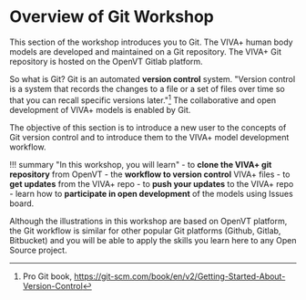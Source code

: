 # **Overview of Git Workshop**

This section of the workshop introduces you to Git. The VIVA+ human body models are developed and maintained on a Git repository. The VIVA+ Git repository is hosted on the OpenVT Gitlab platform. 

So what is Git? Git is an automated **version control** system. "Version control is a system that records the changes to a file or a set of files over time so that you can recall specific versions later."[^1] The collaborative and open development of VIVA+ models is enabled by Git.

The objective of this section is to introduce a new user to the concepts of Git version control and to introduce them to the VIVA+ model development workflow.

!!! summary "In this workshop, you will learn" 
    - to **clone the VIVA+ git repository** from OpenVT
    - the **workflow to version control** VIVA+ files
    - to **get updates** from the VIVA+ repo
    - to **push your updates** to the VIVA+ repo
    - learn how to **participate in open development** of the models using Issues board.

Although the illustrations in this workshop are based on OpenVT platform, the Git workflow is similar for other popular Git platforms (Github, Gitlab, Bitbucket) and you will be able to apply the skills you learn here to any Open Source project.

<!---
<iframe src="https://www.menti.com/88hbaqhn7q" width="100%" height="700"></iframe>
-->

[^1]: Pro Git book, https://git-scm.com/book/en/v2/Getting-Started-About-Version-Control